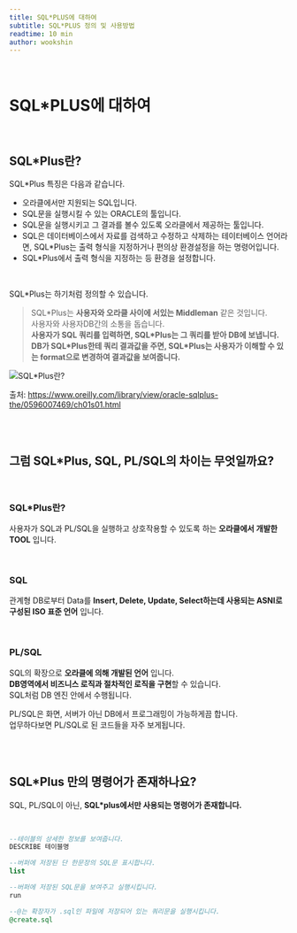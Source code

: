 ```yaml
---
title: SQL*PLUS에 대하여
subtitle: SQL*PLUS 정의 및 사용방법
readtime: 10 min
author: wookshin
---
```


<br/>

# SQL*PLUS에 대하여

<br/>

## SQL*Plus란?  

SQL*Plus 특징은 다음과 같습니다.  

 - 오라클에서만 지원되는 SQL입니다.    
 - SQL문을 실행시킬 수 있는 ORACLE의 툴입니다.    
 - SQL문을 실행시키고 그 결과를 볼수 있도록 오라클에서 제공하는 툴입니다.    
 - SQL은 데이터베이스에서 자료를 검색하고 수정하고 삭제하는 테이터베이스 언어라면,  SQL*Plus는 출력 형식을 지정하거나 편의상 환경설정을 하는 명령어입니다.  
 - SQL*Plus에서 출력 형식을 지정하는 등 환경을 설정합니다.   

<br/>

SQL*Plus는 하기처럼 정의할 수 있습니다.    

> SQL*Plus는 **사용자와 오라클 사이에 서있는 Middleman** 같은 것입니다.    
사용자와 사용자DB간의 소통을 돕습니다.  
**사용자가 SQL 쿼리를 입력하면, SQL\*Plus는 그 쿼리를 받아 DB에 보냅니다.  
DB가 SQL\*Plus한테 쿼리 결과값을 주면, SQL\*Plus는 사용자가 이해할 수 있는 format으로 변경하여 결과값을 보여줍니다.**   

![SQL*Plus란?](/assets/img/sqlplus.png)

출처: https://www.oreilly.com/library/view/oracle-sqlplus-the/0596007469/ch01s01.html 

<br/><br/>

## 그럼 SQL*Plus, SQL, PL/SQL의 차이는 무엇일까요?

<br/>

### SQL*Plus란?
사용자가 SQL과 PL/SQL을 실행하고 상호작용할 수 있도록 하는 **오라클에서 개발한 TOOL** 입니다. 

<br/>

### SQL
관계형 DB로부터 Data를 **Insert, Delete, Update, Select하는데 사용되는 ASNI로 구성된 ISO 표준 언어** 입니다. 

<br/>

### PL/SQL
SQL의 확장으로 **오라클에 의해 개발된 언어** 입니다.    
**DB영역에서 비즈니스 로직과 절차적인 로직을 구현**할 수 있습니다.    
SQL처럼 DB 엔진 안에서 수행됩니다.   

PL/SQL은 화면, 서버가 아닌 DB에서 프로그래밍이 가능하게끔 합니다.  
업무하다보면 PL/SQL로 된 코드들을 자주 보게됩니다.  

<br/><br/>

## SQL*Plus 만의 명령어가 존재하나요?

SQL, PL/SQL이 아닌, **SQL*plus에서만 사용되는 명령어가 존재합니다.**  

<br/>

```sql
--테이블의 상세한 정보를 보여줍니다.  
DESCRIBE 테이블명  

--버퍼에 저장된 단 한문장의 SQL문 표시합니다.  
list  

--버퍼에 저장된 SQL문을 보여주고 실행시킵니다.  
run  

--@는 확장자가 .sql인 파일에 저장되어 있는 쿼리문을 실행시킵니다.   
@create.sql  

```


<br/><br/><br/><br/><br/>

